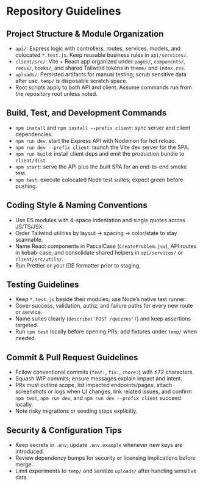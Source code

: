 # Repository Guidelines

## Project Structure & Module Organization
- `api/`: Express logic with controllers, routes, services, models, and colocated `*.test.js`. Keep reusable business rules in `api/services/`.
- `client/src/`: Vite + React app organized under `pages/`, `components/`, `redux/`, `hooks/`, and shared Tailwind tokens in `theme/` and `index.css`.
- `uploads/`: Persisted artifacts for manual testing; scrub sensitive data after use. `temp/` is disposable scratch space.
- Root scripts apply to both API and client. Assume commands run from the repository root unless noted.

## Build, Test, and Development Commands
- `npm install` and `npm install --prefix client`: sync server and client dependencies.
- `npm run dev`: start the Express API with Nodemon for hot reload.
- `npm run dev --prefix client`: launch the Vite dev server for the SPA.
- `npm run build`: install client deps and emit the production bundle to `client/dist`.
- `npm start`: serve the API plus the built SPA for an end-to-end smoke test.
- `npm test`: execute colocated Node test suites; expect green before pushing.

## Coding Style & Naming Conventions
- Use ES modules with 4-space indentation and single quotes across JS/TS/JSX.
- Order Tailwind utilities by layout → spacing → color/state to stay scannable.
- Name React components in PascalCase (`CreateProblem.jsx`), API routes in kebab-case, and consolidate shared helpers in `api/services/` or `client/src/utils/`.
- Run Prettier or your IDE formatter prior to staging.

## Testing Guidelines
- Keep `*.test.js` beside their modules; use Node’s native test runner.
- Cover success, validation, authz, and failure paths for every new route or service.
- Name suites clearly (`describe('POST /quizzes')`) and keep assertions targeted.
- Run `npm test` locally before opening PRs; add fixtures under `temp/` when needed.

## Commit & Pull Request Guidelines
- Follow conventional commits (`feat:`, `fix:`, `chore:`) with ≤72 characters.
- Squash WIP commits; ensure messages explain impact and intent.
- PRs must outline scope, list impacted endpoints/pages, attach screenshots or logs when UI changes, link related issues, and confirm `npm test`, `npm run dev`, and `npm run dev --prefix client` succeed locally.
- Note risky migrations or seeding steps explicitly.

## Security & Configuration Tips
- Keep secrets in `.env`; update `.env.example` whenever new keys are introduced.
- Review dependency bumps for security or licensing implications before merge.
- Limit experiments to `temp/` and sanitize `uploads/` after handling sensitive data.
